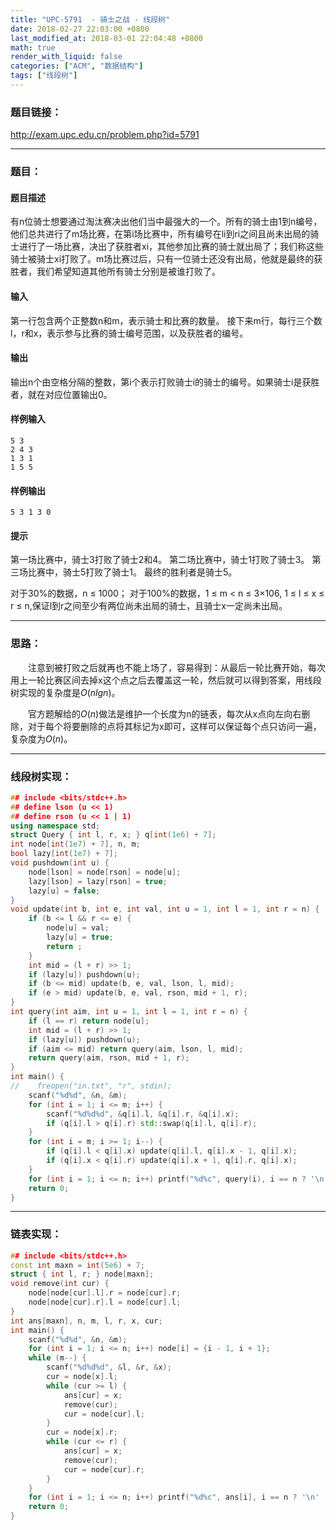 ```yaml
---
title: "UPC-5791  - 骑士之战 - 线段树"
date: 2018-02-27 22:03:00 +0800
last_modified_at: 2018-03-01 22:04:48 +0800
math: true
render_with_liquid: false
categories: ["ACM", "数据结构"]
tags: ["线段树"]
---
```


### 题目链接：

http://exam.upc.edu.cn/problem.php?id=5791

---
### 题目：

#### 题目描述
有n位骑士想要通过淘汰赛决出他们当中最强大的一个。所有的骑士由1到n编号，他们总共进行了m场比赛，在第i场比赛中，所有编号在li到ri之间且尚未出局的骑士进行了一场比赛，决出了获胜者xi，其他参加比赛的骑士就出局了；我们称这些骑士被骑士xi打败了。m场比赛过后，只有一位骑士还没有出局，他就是最终的获胜者，我们希望知道其他所有骑士分别是被谁打败了。
#### 输入
第一行包含两个正整数n和m，表示骑士和比赛的数量。
接下来m行，每行三个数l，r和x，表示参与比赛的骑士编号范围，以及获胜者的编号。

#### 输出
输出n个由空格分隔的整数，第i个表示打败骑士i的骑士的编号。如果骑士i是获胜者，就在对应位置输出0。
#### 样例输入
```
5 3
2 4 3
1 3 1
1 5 5
```
#### 样例输出
```
5 3 1 3 0
```
#### 提示
第一场比赛中，骑士3打败了骑士2和4。 第二场比赛中，骑士1打败了骑士3。 第三场比赛中，骑士5打败了骑士1。 最终的胜利者是骑士5。

对于30%的数据，n ≤ 1000；
对于100%的数据，1 ≤ m < n ≤ 3×106, 1 ≤ l ≤ x ≤ r ≤ n,保证l到r之间至少有两位尚未出局的骑士，且骑士x一定尚未出局。

---
### 思路：

&emsp;&emsp;注意到被打败之后就再也不能上场了，容易得到：从最后一轮比赛开始，每次用上一轮比赛区间去掉x这个点之后去覆盖这一轮，然后就可以得到答案，用线段树实现的复杂度是$O(nlgn)$。

&emsp;&emsp;官方题解给的$O(n)$做法是维护一个长度为n的链表，每次从x点向左向右删除，对于每个将要删除的点将其标记为x即可，这样可以保证每个点只访问一遍，复杂度为$O(n)$。

---
### 线段树实现：

```cpp
## include <bits/stdc++.h>
## define lson (u << 1)
## define rson (u << 1 | 1)
using namespace std;
struct Query { int l, r, x; } q[int(1e6) + 7];
int node[int(1e7) + 7], n, m;
bool lazy[int(1e7) + 7];
void pushdown(int u) {
    node[lson] = node[rson] = node[u];
    lazy[lson] = lazy[rson] = true;
    lazy[u] = false;
}
void update(int b, int e, int val, int u = 1, int l = 1, int r = n) {
    if (b <= l && r <= e) {
        node[u] = val;
        lazy[u] = true;
        return ;
    }
    int mid = (l + r) >> 1;
    if (lazy[u]) pushdown(u);
    if (b <= mid) update(b, e, val, lson, l, mid);
    if (e > mid) update(b, e, val, rson, mid + 1, r);
}
int query(int aim, int u = 1, int l = 1, int r = n) {
    if (l == r) return node[u];
    int mid = (l + r) >> 1;
    if (lazy[u]) pushdown(u);
    if (aim <= mid) return query(aim, lson, l, mid);
    return query(aim, rson, mid + 1, r);
}
int main() {
//    freopen("in.txt", "r", stdin);
    scanf("%d%d", &n, &m);
    for (int i = 1; i <= m; i++) {
        scanf("%d%d%d", &q[i].l, &q[i].r, &q[i].x);
        if (q[i].l > q[i].r) std::swap(q[i].l, q[i].r);
    }
    for (int i = m; i >= 1; i--) {
        if (q[i].l < q[i].x) update(q[i].l, q[i].x - 1, q[i].x);
        if (q[i].x < q[i].r) update(q[i].x + 1, q[i].r, q[i].x);
    }
    for (int i = 1; i <= n; i++) printf("%d%c", query(i), i == n ? '\n' : ' ');
    return 0;
}

```

---
### 链表实现：

```cpp
## include <bits/stdc++.h>
const int maxn = int(5e6) + 7;
struct { int l, r; } node[maxn];
void remove(int cur) {
    node[node[cur].l].r = node[cur].r;
    node[node[cur].r].l = node[cur].l;
}
int ans[maxn], n, m, l, r, x, cur;
int main() {
    scanf("%d%d", &n, &m);
    for (int i = 1; i <= n; i++) node[i] = {i - 1, i + 1};
    while (m--) {
        scanf("%d%d%d", &l, &r, &x);
        cur = node[x].l;
        while (cur >= l) {
            ans[cur] = x;
            remove(cur);
            cur = node[cur].l;
        }
        cur = node[x].r;
        while (cur <= r) {
            ans[cur] = x;
            remove(cur);
            cur = node[cur].r;
        }
    }
    for (int i = 1; i <= n; i++) printf("%d%c", ans[i], i == n ? '\n' : ' ');
    return 0;
}
```